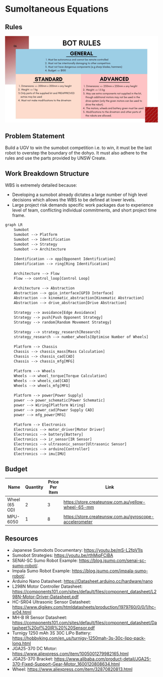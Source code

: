 # Sumoltaneous Equations

## Rules

![rules](README/bot-rules.jpg)

## Problem Statement

Build a UGV to win the sumobot competition i.e. to win, it must be the last robot to overstep the boundary of the dohyo. It must also adhere to the rules and use the parts provided by UNSW Create.

## Work Breakdown Structure

WBS is extremely detailed because:
- Developing a sumobot already dictates a large number of high level decisions which allows the WBS to be defined at lower levels.
- Large project risk demands specific work packages due to experience level of team, conflicting individual commitments, and short project time frame.

```mermaid
graph LR
    Sumobot
    Sumobot --> Platform
    Sumobot --> Identification
    Sumobot --> Strategy
    Sumobot --> Architecture

    Identification --> opp[Opponent Identification]
    Identification --> ring[Ring Identification]

    Architecture --> Flow
    Flow --> control_loop[Control Loop]

    Architecture --> Abstraction
    Abstraction --> gpio_interface[GPIO Interface]
    Abstraction --> kinematic_abstraction[Kinematic Abstraction]
    Abstraction --> drive_abstraction[Drive Abstraction]

    Strategy --> avoidance[Edge Avoidance]
    Strategy --> push[Push Opponent Strategy]
    Strategy --> random[Random Movement Strategy]

    Strategy --> strategy_research[Research]
    strategy_research --> number_wheels[Optimise Number of Wheels]

    Platform --> Chassis
    Chassis --> chassis_mass[Mass Calculation]
    Chassis --> chassis_cad[CAD]
    Chassis --> chassis_mfg[MFG]

    Platform --> Wheels
    Wheels --> wheel_torque[Torque Calculation]
    Wheels --> wheels_cad[CAD]
    Wheels --> wheels_mfg[MFG]

    Platform --> power[Power Supply]
    power --> power_schematic[Power Schematic]
    power --> Wiring[Platform Wiring]
    power --> power_cad[Power Supply CAD]
    power --> mfg_power[MFG]

    Platform --> Electronics
    Electronics --> motor_driver[Motor Driver]
    Electronics --> battery[Battery]
    Electronics --> ir_sensor[IR Sensor]
    Electronics --> ultrasonic_sensor[Ultrasonic Sensor]
    Electronics --> arduino[Controller]
    Electronics --> imu[IMU]
```

## Budget

| Name | Quantity | Price Per Item | Link |
| --- | --- | --- | --- |
| Wheel (65 OD) | 2 | 3 | https://store.createunsw.com.au/yellow-wheel-65-mm |
| MPU-6050 | 1| 8 | https://store.createunsw.com.au/gyroscope-accelerometer |

## Resources

- Japanese Sumobots Documentary: https://youtu.be/mS-L2fpV1Is
- Sumobot Strategies: https://youtu.be/rthMiqFCiBA
- SENAI-SC Sumo Robot Example: https://blog.jsumo.com/senai-sc-sumo-robot/.
- Impala Sumo Robot Example: https://blog.jsumo.com/impala-sumo-robot/.
- Arduino Nano Datasheet: https://Datasheet.arduino.cc/hardware/nano
- L298N Motor Controller Datasheet: https://components101.com/sites/default/files/component_datasheet/L298N-Motor-Driver-Datasheet.pdf
- HC-SR04 Ultrasonic Sensor Datasheet: https://www.digikey.com/htmldatasheets/production/1979760/0/0/1/hc-sr04.html
- MH-B IR Sensor Datasheet: https://components101.com/sites/default/files/component_datasheet/Datasheet%20of%20IR%20%20Sensor.pdf
- Turnigy 1250 mAh 3S 30C LiPo Battery: https://hobbyking.com/en_us/turnigy-1250mah-3s-30c-lipo-pack-long.html
- JGA25-370 DC Motor: https://www.aliexpress.com/item/1005001279982165.html
- JGA25-370 Bracket: https://www.alibaba.com/product-detail/JGA25-370-Fixed-Support-Gear-Motor_1600120808634.html
- Wheel: https://www.aliexpress.com/item/32870820813.html
